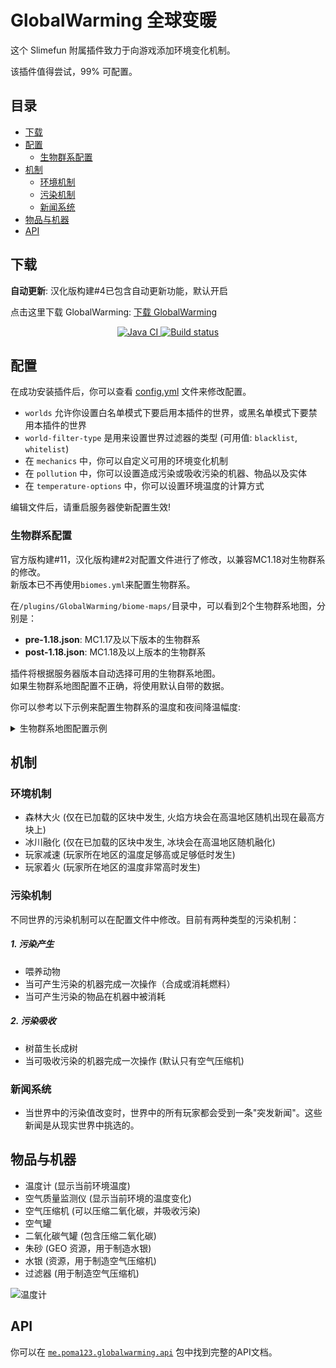 # GlobalWarming 全球变暖

这个 Slimefun 附属插件致力于向游戏添加环境变化机制。

该插件值得尝试，99% 可配置。

## 目录

* [下载](#下载)
* [配置](#配置)
  * [生物群系配置](#生物群系配置)
* [机制](#机制)
  * [环境机制](#环境机制)
  * [污染机制](#污染机制)
  * [新闻系统](#新闻系统)
* [物品与机器](#物品与机器)
* [API](#api)

## 下载

**自动更新**: 汉化版构建#4已包含自动更新功能，默认开启

点击这里下载 GlobalWarming: [下载 GlobalWarming](https://builds.guizhanss.net/GuizhanCraft/GlobalWarming-CN/master)

<p align="center">
  <a href="https://github.com/ybw0014/GlobalWarming-CN/actions/workflows/maven.yml">
    <img src="https://github.com/ybw0014/GlobalWarming-CN/actions/workflows/maven.yml/badge.svg" alt="Java CI"/>
  </a>

  <a href="https://builds.guizhanss.net/ybw0014/GlobalWarming-CN/master">
    <img src="https://builds.guizhanss.net/f/ybw0014/GlobalWarming-CN/master/badge.svg" alt="Build status"/>
  </a>
</p>

## 配置

在成功安装插件后，你可以查看 [config.yml](https://github.com/GuizhanCraft/GlobalWarming-CN/blob/master/src/main/resources/config.yml) 文件来修改配置。
- `worlds` 允许你设置白名单模式下要启用本插件的世界，或黑名单模式下要禁用本插件的世界
- `world-filter-type` 是用来设置世界过滤器的类型 (可用值: ``blacklist``, ``whitelist``)
- 在 `mechanics` 中，你可以自定义可用的环境变化机制
- 在 `pollution` 中，你可以设置造成污染或吸收污染的机器、物品以及实体
- 在 `temperature-options` 中，你可以设置环境温度的计算方式

编辑文件后，请重启服务器使新配置生效!

### 生物群系配置

官方版构建#11，汉化版构建#2对配置文件进行了修改，以兼容MC1.18对生物群系的修改。  
新版本已不再使用`biomes.yml`来配置生物群系。

在`/plugins/GlobalWarming/biome-maps/`目录中，可以看到2个生物群系地图，分别是：

- **pre-1.18.json**: MC1.17及以下版本的生物群系
- **post-1.18.json**: MC1.18及以上版本的生物群系

插件将根据服务器版本自动选择可用的生物群系地图。  
如果生物群系地图配置不正确，将使用默认自带的数据。

你可以参考以下示例来配置生物群系的温度和夜间降温幅度:

<details>
  <summary>生物群系地图配置示例</summary>
 
  ```yaml
   ...
   {
     {
     "value": {
       "temperature": 10,
       "max-temp-drop-at-night": 14
     },
     "biomes": [
       "minecraft:dripstone_caves"
     ]
   },
   {
     "value": {
       "temperature": 19,
       "max-temp-drop-at-night": 10
     },
     "biomes": [
       "minecraft:lush_caves"
     ]
   },
   ...
  ```
 </details>

## 机制

### 环境机制

- 森林大火 (仅在已加载的区块中发生, 火焰方块会在高温地区随机出现在最高方块上)
- 冰川融化 (仅在已加载的区块中发生, 冰块会在高温地区随机融化)
- 玩家减速 (玩家所在地区的温度足够高或足够低时发生)
- 玩家着火 (玩家所在地区的温度非常高时发生)

### 污染机制

不同世界的污染机制可以在配置文件中修改。目前有两种类型的污染机制：

##### 1. 污染产生

- 喂养动物
- 当可产生污染的机器完成一次操作（合成或消耗燃料）
- 当可产生污染的物品在机器中被消耗

##### 2. 污染吸收

- 树苗生长成树
- 当可吸收污染的机器完成一次操作 (默认只有空气压缩机)

### 新闻系统

- 当世界中的污染值改变时，世界中的所有玩家都会受到一条"突发新闻"。这些新闻是从现实世界中挑选的。

## 物品与机器

- 温度计 (显示当前环境温度)
- 空气质量监测仪 (显示当前环境的温度变化)
- 空气压缩机 (可以压缩二氧化碳，并吸收污染)
- 空气罐
- 二氧化碳气罐 (包含压缩二氧化碳)
- 朱砂 (GEO 资源，用于制造水银)
- 水银 (资源，用于制造空气压缩机)
- 过滤器 (用于制造空气压缩机)

![温度计](https://cdn.jsdelivr.net/gh/GuizhanCraft/GlobalWarming-CN@master/images/thermometer.png)

## API

你可以在 [`me.poma123.globalwarming.api`](https://github.com/poma123/GlobalWarming/tree/master/src/main/java/me/poma123/globalwarming/api) 包中找到完整的API文档。
